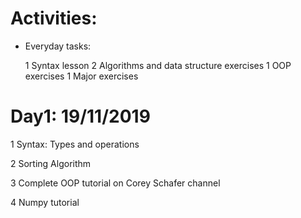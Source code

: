 # Activities:

- Everyday tasks:

	1	Syntax lesson
	2	Algorithms and data structure exercises
	1	OOP exercises
	1	Major exercises

# Day1: 19/11/2019

1 Syntax: Types and operations

2 Sorting Algorithm

3 Complete OOP tutorial on Corey Schafer channel

4 Numpy tutorial

